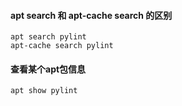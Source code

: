 #### apt search 和 apt-cache search 的区别
    
    apt search pylint
    apt-cache search pylint

#### 查看某个apt包信息

    apt show pylint
